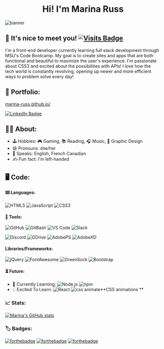 <h1 align="center"> Hi! I'm Marina Russ</h1>

![banner](http://via.placeholder.com/1000x200.png)

## 👋 It's nice to meet you! [![Visits Badge](https://badges.pufler.dev/visits/marina-russ/marina-russ)](https:marina-russ.github.io)

I'm a front-end developer currently learning full stack development through MSU's Code Bootcamp. My goal is to create sites and apps that are both functional and beautiful to maximize the user's experience. I'm passionate about CSS3 and excited about the possibilities with APIs! I love how the tech world is constantly revolving, opening up newer and more efficient ways to problem solve every day!

## 📄 Portfolio:
[marina-russ.github.io/](https://marina-russ.github.io/)

[![LinkedIn Badge](https://img.shields.io/badge/LinkedIn-Profile-informational?style=flat&logo=linkedin&logoColor=white&color=0D76A8)](https://www.linkedin.com/in/marinaruss/)

## 🧙‍♀️  About:
- 🕹️ Hobbies: 🎮 Gaming, 📚 Reading, 🎧 Music, 🎨 Graphic Design
- 😄 Pronouns: she/her
- 🍁 Speaks: English, French Canadian
- ✍️ Fun fact: I'm left-handed 

## 🖥️ Code:

#### ⌨️ Languages:
![HTML5](https://img.shields.io/static/v1?logo=HTML5&label=%20&message=HTML5&color=e34f26&style=flat-square) ![JavaScript](https://img.shields.io/static/v1?logo=JAVASCRIPT&label=%20&message=JavaScript&color=f7df1e&style=flat-square) ![CSS3](https://img.shields.io/static/v1?logo=css3&label=%20&message=CSS3&color=1572b6&style=flat-square)

#### 🔨 Tools:

![GitHub](https://img.shields.io/static/v1?logo=github&label=%20&message=GitHub&color=181717&style=flat-square) ![GitBash](https://img.shields.io/static/v1?logo=git&label=%20&message=GitBash&color=f05032&style=flat-square) ![VS Code](https://img.shields.io/static/v1?logo=visual-studio-code&label=%20&message=VS%20Code&color=007acc&style=flat-square) ![Slack](https://img.shields.io/static/v1?logo=slack&label=%20&message=Slack&color=4a154b&style=flat-square)

![Discord](https://img.shields.io/static/v1?logo=discord&label=%20&message=Discord&color=7289da&style=flat-square) ![GDrive](https://img.shields.io/static/v1?logo=google-drive&label=%20&message=Google%20Drive&color=4285f4&style=flat-square) ![AdobePS](https://img.shields.io/static/v1?logo=adobe-photoshop&label=%20&message=Photoshop&color=31a8ff&style=flat-square) ![AdobeXD](https://img.shields.io/static/v1?logo=adobe-xd&label=%20&message=Adobe%20XD&color=ff61f6&style=flat-square) 

#### Libraries/Frameworks:
![jQuery](https://img.shields.io/static/v1?logo=jquery&label=%20&message=jQuery&color=0769ad&style=flat-square) ![FontAwesome](https://img.shields.io/static/v1?logo=font-awesome&label=%20&message=Font%20Awesome&color=339af0&style=flat-square) ![GreenSock](https://img.shields.io/static/v1?logo=green-sock&label=%20&message=GreenSock&color=88ce02&style=flat-square) ![Bootstrap](https://img.shields.io/static/v1?logo=bootstrap&label=%20&message=Bootstrap&color=7952b3&style=flat-square)

#### ⏳ Future:
- 🌱 Currently Learning: ![Node.js](https://img.shields.io/static/v1?logo=node-js&label=%20&message=Node.js&color=339933&style=flat-square) ![npm](https://img.shields.io/static/v1?logo=npm&label=%20&message=npm&color=cb3837&style=flat-square)
- 💡 Excited To Learn: ![React](https://img.shields.io/static/v1?logo=react&label=%20&message=React&color=61dafb&style=flat-square) ![css animate](https://img.shields.io/static/v1?label=%20&message=CSS%20Animations&color=f43059&style=flat-square)**CSS animations **

### 📈 Stats:
[![Marina's GitHub stats](https://github-readme-stats.vercel.app/api?username=marina-russ&show_icons=true&hide=stars&theme=vude-dark)](https://github.com/anuraghazra/github-readme-stats)

### 🏷️ Badges:
[![forthebadge](https://forthebadge.com/images/badges/uses-badges.svg)](https://forthebadge.com) [![forthebadge](https://forthebadge.com/images/badges/powered-by-black-magic.svg)](https://forthebadge.com) [![forthebadge](https://forthebadge.com/images/badges/approved-by-veridian-dynamics.svg)](https://forthebadge.com)
